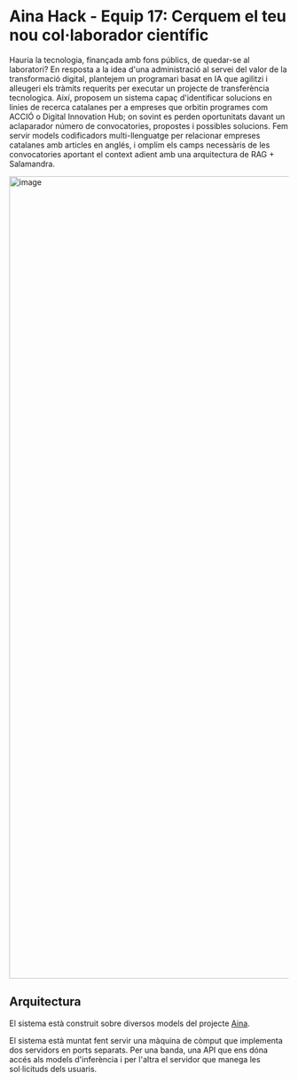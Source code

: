 # Aina Hack - Equip 17: Cerquem el teu nou col·laborador científic

Hauria la tecnologia, finançada amb fons públics,
de quedar-se al laboratori? En resposta a la idea d'una administració al servei del valor de la
transformació digital, plantejem un programari basat en IA que agilitzi i alleugeri els tràmits
requerits per executar un projecte de transferència tecnologica. Així, proposem un sistema
capaç d'identificar solucions en linies de recerca catalanes per a empreses que orbitin
programes com ACCIÓ o Digital Innovation Hub; on sovint es perden oportunitats davant un
aclaparador número de convocatories, propostes i possibles solucions. Fem servir models
codificadors multi-llenguatge per relacionar empreses catalanes amb articles en anglés, i
omplim els camps necessàris de les convocatories aportant el context adient amb una
arquitectura de RAG + Salamandra.

<img width="1444" alt="image" src="https://github.com/user-attachments/assets/b116a7cb-4fe7-498a-a41f-df0f6971f15d">

## Arquitectura

El sistema està construit sobre diversos models del projecte [Aina](https://huggingface.co/projecte-aina).

El sistema està muntat fent servir una màquina de còmput que implementa dos servidors en ports separats. Per una banda, una API que ens dóna accés als models d'inferència i per l'altra el servidor que manega les sol·licituds dels usuaris.
